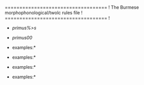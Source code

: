 =================================== !
The Burmese morphophonological/twolc rules file !
=================================== !









* *primus%>s*
* *primus00*


* examples:*

* examples:*


* examples:*

* examples:*
